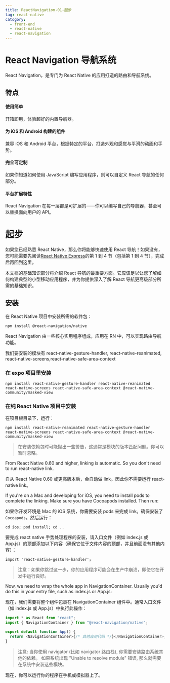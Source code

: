 ```yaml
---
title: ReactNavigation-01-起步
tag: react-native
catogory:
  - front-end
  - react-native
  - react-navigation
---
```


# React Navigation 导航系统

React Navigation，是专门为 React Native 的应用打造的路由和导航系统。

## 特点

#### 使用简单

开箱即用，体验超好的内置导航器。

#### 为 iOS 和 Android 构建的组件

兼容 iOS 和 Android 平台，根据特定的平台，打造外观和感觉与平滑的动画和手势。

#### 完全可定制

如果你知道如何使用 JavaScript 编写应用程序，则可以自定义 React 导航的任何部分。

#### 平台扩展特性

React Navigation 在每一层都是可扩展的——你可以编写自己的导航器，甚至可以替换面向用户的 API。

# 起步

如果您已经熟悉 React Native，那么你将能够快速使用 React 导航！如果没有，您可能需要先阅读[React Native Express](http://www.reactnativeexpress.com/)的第 1 到 4 节（包括第 1 到 4 节），完成后再回到这里。

本文档的基础知识部分将介绍 React 导航的最重要方面。它应该足以让您了解如何构建典型的小型移动应用程序，并为你提供深入了解 React 导航更高级部分所需的基础知识。

## 安装

在 React Native 项目中安装所需的软件包：

```
npm install @react-navigation/native
```

React Navigation 由一些核心实用程序组成，应用在 RN 中，可以实现路由导航功能。

我们要安装的模块有 react-native-gesture-handler, react-native-reanimated, react-native-screens,react-native-safe-area-context

### 在 expo 项目里安装

```
npm install react-native-gesture-handler react-native-reanimated react-native-screens react-native-safe-area-context @react-native-community/masked-view
```

### 在纯 React Native 项目中安装

在项目根目录下，运行：

```
npm install react-native-reanimated react-native-gesture-handler react-native-screens react-native-safe-area-context @react-native-community/masked-view
```

> 在安装依赖包时可能抛出一些警告，这通常是模块的版本匹配问题。你可以暂时忽略。

From React Native 0.60 and higher, linking is automatic. So you don't need to run react-native link.

自从 React Native 0.60 或更高版本后，会自动做 link。因此你不需要运行 react-native link。

If you're on a Mac and developing for iOS, you need to install pods to complete the linking. Make sure you have Cocoapods installed. Then run:

如果你开发环境是 Mac 的 iOS 系统，你需要安装 pods 来完成 link。确保安装了`Cocoapods`。然后运行：

```
cd ios; pod install; cd ..
```

要完成 react native 手势处理程序的安装，请入口文件（例如 index.js 或 App.js）的顶部添加以下内容（确保它位于文件内容的顶部，并且前面没有其他内容）：

```
import 'react-native-gesture-handler';
```

> 注意：如果你跳过这一步，你的应用程序可能会在生产中崩溃，即使它在开发中运行良好。

Now, we need to wrap the whole app in NavigationContainer. Usually you'd do this in your entry file, such as index.js or App.js:

现在，我们需要将整个组件包裹在 NavigationContainer 组件中。通常入口文件（如 index.js 或 App.js）中执行此操作：

```js
import * as React from "react";
import { NavigationContainer } from "@react-navigation/native";

export default function App() {
  return <NavigationContainer>{/* 其他应用代码 */}</NavigationContainer>;
}
```

> 注意: 当你使用 navigator (比如 navigator 路由栈), 你需要安装路由系统其他的依赖。 如果系统出现 "Unable to resolve module" 错误, 那么就需要在系统中安装这些模块。

现在，你可以运行你的程序在手机或模拟器上了。
